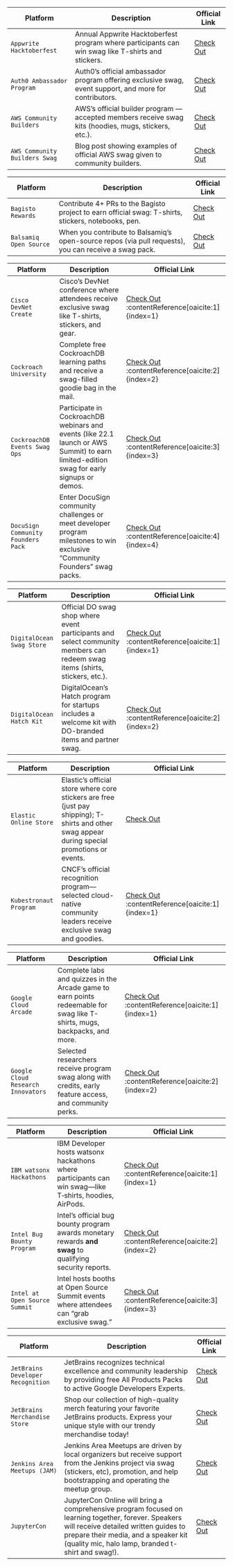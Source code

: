 | **Platform**                   | **Description**                                                                                          | **Official Link**                                                                      |
|-------------------------------|----------------------------------------------------------------------------------------------------------|----------------------------------------------------------------------------------------|
| `Appwrite Hacktoberfest`      | Annual Appwrite Hacktoberfest program where participants can win swag like T-shirts and stickers.        | [Check Out](https://hacktoberfest.appwrite.io/)                                       |
| `Auth0 Ambassador Program`    | Auth0’s official ambassador program offering exclusive swag, event support, and more for contributors.   | [Check Out](https://auth0.com/ambassador-program)                                     |
| `AWS Community Builders`      | AWS’s official builder program — accepted members receive swag kits (hoodies, mugs, stickers, etc.).     | [Check Out](https://aws.amazon.com/developer/community/community-builders/)           |
| `AWS Community Builders Swag` | Blog post showing examples of official AWS swag given to community builders.                            | [Check Out](https://builder.aws.com/content/2rRiSDzQ4LqUvdjf7NaaDu2FR5T/aws-community-builders-program-unlock-opportunities) |

| **Platform**           | **Description**                                                                                   | **Official Link**                                                                          |
|------------------------|---------------------------------------------------------------------------------------------------|--------------------------------------------------------------------------------------------|
| `Bagisto Rewards`      | Contribute 4+ PRs to the Bagisto project to earn official swag: T-shirts, stickers, notebooks, pen. | [Check Out](https://bagisto.com/en/community/#contribute)                                 |
| `Balsamiq Open Source` | When you contribute to Balsamiq’s open-source repos (via pull requests), you can receive a swag pack. | [Check Out](https://github.com/balsamiq)                                                  |

| **Platform**                | **Description**                                                                                          | **Official Link**                                                               |
|-----------------------------|----------------------------------------------------------------------------------------------------------|----------------------------------------------------------------------------------|
| `Cisco DevNet Create`       | Cisco’s DevNet conference where attendees receive exclusive swag like T-shirts, stickers, and gear.      | [Check Out](https://developer.cisco.com/devnetcreate/) :contentReference[oaicite:1]{index=1}         |
| `Cockroach University`      | Complete free CockroachDB learning paths and receive a swag-filled goodie bag in the mail.              | [Check Out](https://www.cockroachlabs.com/blog/do-good-with-us/) :contentReference[oaicite:2]{index=2} |
| `CockroachDB Events Swag Ops` | Participate in CockroachDB webinars and events (like 22.1 launch or AWS Summit) to earn limited-edition swag for early signups or demos. | [Check Out](https://www.cockroachlabs.com/cockroachdb-22-1-launch/) :contentReference[oaicite:3]{index=3} |
| `DocuSign Community Founders Pack` | Enter DocuSign community challenges or meet developer program milestones to win exclusive “Community Founders” swag packs. | [Check Out](https://community.docusign.com/community-announcements-5/enter-to-win-a-docusign-community-founders-swag-pack-3611) :contentReference[oaicite:4]{index=4} |

| **Platform**              | **Description**                                                                                                 | **Official Link**                                                                      |
|---------------------------|-----------------------------------------------------------------------------------------------------------------|----------------------------------------------------------------------------------------|
| `DigitalOcean Swag Store` | Official DO swag shop where event participants and select community members can redeem swag items (shirts, stickers, etc.). | [Check Out](https://store.digitalocean.com/doswag/products) :contentReference[oaicite:1]{index=1}         |
| `DigitalOcean Hatch Kit`  | DigitalOcean’s Hatch program for startups includes a welcome kit with DO-branded items and partner swag.       | [Check Out](https://www.digitalocean.com/hatch/welcome-kit) :contentReference[oaicite:2]{index=2}        |

| **Platform**                | **Description**                                                                                               | **Official Link**                                                                    |
|-----------------------------|---------------------------------------------------------------------------------------------------------------|--------------------------------------------------------------------------------------|
| `Elastic Online Store`      | Elastic’s official store where core stickers are free (just pay shipping); T-shirts and other swag appear during special promotions or events. | [Check Out](https://www.elastic.co/blog/announcing-the-grand-opening-of-the-online-elastic-store) |
| `Kubestronaut Program`      | CNCF’s official recognition program—selected cloud-native community leaders receive exclusive swag and goodies. | [Check Out](https://www.cncf.io/training/kubestronaut/) :contentReference[oaicite:1]{index=1}         |

| **Platform**                           | **Description**                                                                                   | **Official Link**                                                                                             |
|----------------------------------------|---------------------------------------------------------------------------------------------------|---------------------------------------------------------------------------------------------------------------|
| `Google Cloud Arcade`                  | Complete labs and quizzes in the Arcade game to earn points redeemable for swag like T-shirts, mugs, backpacks, and more. | [Check Out](https://cloud.google.com/blog/topics/training-certifications/the-arcade-with-google-cloud-game-helps-boost-cloud-skills) :contentReference[oaicite:1]{index=1} |
| `Google Cloud Research Innovators`     | Selected researchers receive program swag along with credits, early feature access, and community perks. | [Check Out](https://cloud.google.com/edu/researchers/innovators) :contentReference[oaicite:2]{index=2} |

| **Platform**                       | **Description**                                                                                          | **Official Link**                                                                 |
|------------------------------------|----------------------------------------------------------------------------------------------------------|-------------------------------------------------------------------------------------|
| `IBM watsonx Hackathons`           | IBM Developer hosts watsonx hackathons where participants can win swag—like T‑shirts, hoodies, AirPods.  | [Check Out](https://developer.ibm.com/hackathons/) :contentReference[oaicite:1]{index=1}       |
| `Intel Bug Bounty Program`         | Intel’s official bug bounty program awards monetary rewards **and swag** to qualifying security reports. | [Check Out](https://www.intel.com/content/www/us/en/security-center/bug-bounty-program.html) :contentReference[oaicite:2]{index=2} |
| `Intel at Open Source Summit`      | Intel hosts booths at Open Source Summit events where attendees can “grab exclusive swag.”               | [Check Out](https://www.intel.com/content/www/us/en/events/developer/open-source-summit-north-america-2023.html) :contentReference[oaicite:3]{index=3} |

| **Platform**                   | **Description**                                                                                                                                       | **Official Link**                                                                                         |
|--------------------------------|-------------------------------------------------------------------------------------------------------------------------------------------------------|------------------------------------------------------------------------------------------------------------|
| `JetBrains Developer Recognition` | JetBrains recognizes technical excellence and community leadership by providing free All Products Packs to active Google Developers Experts. | [Check Out](https://www.jetbrains.com/community/dev-recognition/) |
| `JetBrains Merchandise Store`  | Shop our collection of high-quality merch featuring your favorite JetBrains products. Express your unique style with our trendy merchandise today! | [Check Out](https://www.jetbrainsmerchandise.com/home) |
| `Jenkins Area Meetups (JAM)`   | Jenkins Area Meetups are driven by local organizers but receive support from the Jenkins project via swag (stickers, etc), promotion, and help bootstrapping and operating the meetup group. | [Check Out](https://www.jenkins.io/projects/jam/) |
| `JupyterCon`                   | JupyterCon Online will bring a comprehensive program focused on learning together, forever. Speakers will receive detailed written guides to prepare their media, and a speaker kit (quality mic, halo lamp, branded t-shirt and swag!). | [Check Out](https://discourse.jupyter.org/t/jupytercon-online-oct-5-17-2020-proposal-deadline-extended-to-july-22/5011) |

